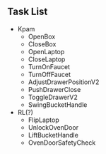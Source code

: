 ## Task List
- Kpam
  - OpenBox
  - CloseBox
  - OpenLaptop
  - CloseLaptop
  - TurnOnFaucet
  - TurnOffFaucet
  - AdjustDrawerPositionV2
  - PushDrawerClose
  - ToggleDrawerV2
  - SwingBucketHandle
- RL(?)
  - FlipLaptop
  - UnlockOvenDoor
  - LiftBucketHandle
  - OvenDoorSafetyCheck